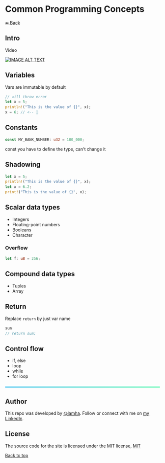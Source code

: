 # Common Programming Concepts

[⬅ Back](../README.md)

## Intro 
Video

<div>
  <a href="https://www.youtube.com/watch?v=2V0JaMVjzws"><img src="https://img.youtube.com/vi/2V0JaMVjzws/0.jpg" alt="IMAGE ALT TEXT"></a>
</div>

## Variables 
Vars are immutable by default 

``` rust 
// will throw error 
let x = 5;
println!("This is the value of {}", x);
x = 6; // <-- 🐞

```

## Constants 

``` rust 
const MY_BANK_NUMBER: u32 = 100_000;
```
const you have to define the type, can't change it

## Shadowing 

```rust
let x = 5;
println!("This is the value of {}", x);
let x = 6.2;
print!("This is the value of {}", x);

```

## Scalar data types 
- Integers 
- Floating-point numbers 
- Booleans 
- Character

### Overflow 

```rust
let f: u8 = 256;
```

## Compound data types
- Tuples
- Array 

## Return 
Replace `return` by just var name 

```rust
sum
// return sum;
```

## Control flow 
- if, else 
- loop 
- while 
- for loop 

<p><img type="separator" height=8px width="100%" src="https://github.com/HaLamUs/nft-drop/blob/main/assets/aqua.png"></p>

## Author

This repo was developed by [@lamha](https://github.com/HaLamUs). 
Follow or connect with me on [my LinkedIn](https://www.linkedin.com/in/lamhacs). 

## License
The source code for the site is licensed under the MIT license, [MIT](https://opensource.org/license/mit/)

 <a href="#top">Back to top</a>
